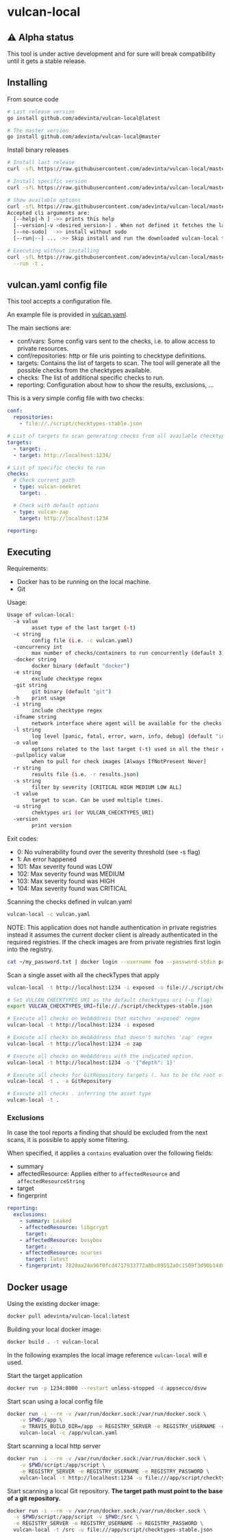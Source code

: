 # vulcan-local

## ⚠️ Alpha status

This tool is under active development and for sure will break compatibility until it gets a stable release.

## Installing

From source code

```sh
# Last release version
go install github.com/adevinta/vulcan-local@latest

# The master version
go install github.com/adevinta/vulcan-local@master
```

Install binary releases

```sh
# Install last release
curl -sfL https://raw.githubusercontent.com/adevinta/vulcan-local/master/script/get | sh

# Install specific version
curl -sfL https://raw.githubusercontent.com/adevinta/vulcan-local/master/script/get | sh -s -- --version v0.0.1

# Show available options
curl -sfL https://raw.githubusercontent.com/adevinta/vulcan-local/master/script/get | sh -s -- --help
Accepted cli arguments are:
  [--help|-h ] ->> prints this help
  [--version|-v <desired_version>] . When not defined it fetches the latest release from GitHub
  [--no-sudo]  ->> install without sudo
  [--run|--] ... ->> Skip install and run the downloaded vulcan-local temp binary with the extra params

# Executing without installing
curl -sfL https://raw.githubusercontent.com/adevinta/vulcan-local/master/script/get | sh -s -- \
  --run -t .
```

## vulcan.yaml config file

This tool accepts a configuration file.

An example file is provided in [vulcan.yaml](./vulcan.yaml).

The main sections are:

- conf/vars: Some config vars sent to the checks, i.e. to allow access to private resources.
- conf/repositories: http or file uris pointing to checktype definitions.
- targets: Contains the list of targets to scan. The tool will generate all the possible checks from the checktypes available.
- checks: The list of additional specific checks to run.
- reporting: Configuration about how to show the results, exclusions, ...

This is a very simple config file with two checks:

```yaml
conf:
  repositories:
    - file://./script/checktypes-stable.json

# List of targets to scan generating checks from all available checktypes
targets:
  - target: .
  - target: http://localhost:1234/

# List of specific checks to run
checks:
  # Check current path
  - type: vulcan-seekret
    target: .

  # Check with default options
  - type: vulcan-zap
    target: http://localhost:1234

reporting:

```

## Executing

Requirements:

- Docker has to be running on the local machine.
- Git

Usage:

```sh
Usage of vulcan-local:
  -a value
    	asset type of the last target (-t)
  -c string
    	config file (i.e. -c vulcan.yaml)
  -concurrency int
    	max number of checks/containers to run concurrently (default 3)
  -docker string
    	docker binary (default "docker")
  -e string
    	exclude checktype regex
  -git string
    	git binary (default "git")
  -h	print usage
  -i string
    	include checktype regex
  -ifname string
    	network interface where agent will be available for the checks (default "docker0")
  -l string
    	log level [panic, fatal, error, warn, info, debug] (default "info")
  -o value
    	options related to the last target (-t) used in all the their checks (i.e. '{"depth":"1", "max_scan_duration": 1}')
  -pullpolicy value
    	when to pull for check images [Always IfNotPresent Never]
  -r string
    	results file (i.e. -r results.json)
  -s string
    	filter by severity [CRITICAL HIGH MEDIUM LOW ALL]
  -t value
    	target to scan. Can be used multiple times.
  -u string
    	chektypes uri (or VULCAN_CHECKTYPES_URI)
  -version
    	print version
```

Exit codes:

- 0: No vulnerability found over the severity threshold (see -s flag)
- 1: An error happened
- 101: Max severity found was LOW
- 102: Max severity found was MEDIUM
- 103: Max severity found was HIGH
- 104: Max severity found was CRITICAL

Scanning the checks defined in vulcan.yaml

```sh
vulcan-local -c vulcan.yaml
```

NOTE: This application does not handle authentication in private registries
instead it assumes the current docker client is already authenticated in the required registries.
If the check images are from private registries first login into the registry.

```sh
cat ~/my_password.txt | docker login --username foo --password-stdin private.registry.com
```

Scan a single asset with all the checkTypes that apply

```sh
vulcan-local -t http://localhost:1234 -i exposed -u file://./script/checktypes-stable.json

# Set VULCAN_CHECKTYPES_URI as the default checktypes uri (-u flag)
export VULCAN_CHECKTYPES_URI=file://./script/checktypes-stable.json

# Execute all checks on WebAddress that matches 'exposed' regex
vulcan-local -t http://localhost:1234 -i exposed

# Execute all checks on WebAddress that doesn't matches 'zap' regex
vulcan-local -t http://localhost:1234 -e zap

# Execute all checks on WebAddress with the indicated option.
vulcan-local -t http://localhost:1234 -o '{"depth": 1}'

# Execute all checks for GitRepository targets (. has to be the root of a git repo)
vulcan-local -t . -a GitRepository

# Execute all checks . inferring the asset type
vulcan-local -t .
```

### Exclusions

In case the tool reports a finding that should be excluded from the next scans, it is possible to apply some filtering.

When specified, it applies a `contains` evaluation over the following fields:

- summary
- affectedResource: Applies either to `affectedResource` and `affectedResourceString`
- target
- fingerprint

```yaml
reporting:
  exclusions:
    - summary: Leaked
    - affectedResource: libgcrypt
      target: .
    - affectedResource: busybox
      target: .
    - affectedResource: ncurses
      target: latest
    - fingerprint: 7820aa24a96f0fcd4717933772a8bc89552a0c1509f3d90b14d885d25e60595f
```

## Docker usage

Using the existing docker image:

```sh
docker pull adevinta/vulcan-local:latest
```

Building your local docker image:

```sh
docker build . -t vulcan-local
```

In the following examples the local image reference `vulcan-local` will e used.

Start the target application

```sh
docker run -p 1234:8000 --restart unless-stopped -d appsecco/dsvw
```

Start scan using a local config file

```sh
docker run -i --rm -v /var/run/docker.sock:/var/run/docker.sock \
    -v $PWD:/app \
    -e TRAVIS_BUILD_DIR=/app -e REGISTRY_SERVER -e REGISTRY_USERNAME -e REGISTRY_PASSWORD \
    vulcan-local -c /app/vulcan.yaml
```

Start scanning a local http server

```sh
docker run -i --rm -v /var/run/docker.sock:/var/run/docker.sock \
    -v $PWD/script:/app/script \
    -e REGISTRY_SERVER -e REGISTRY_USERNAME -e REGISTRY_PASSWORD \
    vulcan-local -t http://localhost:1234 -u file:///app/script/checktypes-stable.json
```

Start scanning a local Git repository. **The target path must point to the base of a git repository.**

```sh
docker run -i --rm -v /var/run/docker.sock:/var/run/docker.sock \
  -v $PWD/script:/app/script -v $PWD:/src \
  -e REGISTRY_SERVER -e REGISTRY_USERNAME -e REGISTRY_PASSWORD \
  vulcan-local -t /src -u file:///app/script/checktypes-stable.json
```
